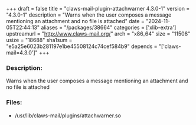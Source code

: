 +++
draft = false
title = "claws-mail-plugin-attachwarner 4.3.0-1"
version = "4.3.0-1"
description = "Warns when the user composes a message mentioning an attachment and no file is attached"
date = "2024-11-05T22:44:13"
aliases = "/packages/38664"
categories = ['xlib-extra']
upstreamurl = "http://www.claws-mail.org/"
arch = "x86_64"
size = "11508"
usize = "18688"
sha1sum = "e5a25e6023b281197e1be45508124c74cef584b9"
depends = "['claws-mail=4.3.0']"
+++
### Description: 
Warns when the user composes a message mentioning an attachment and no file is attached

### Files: 
* /usr/lib/claws-mail/plugins/attachwarner.so
